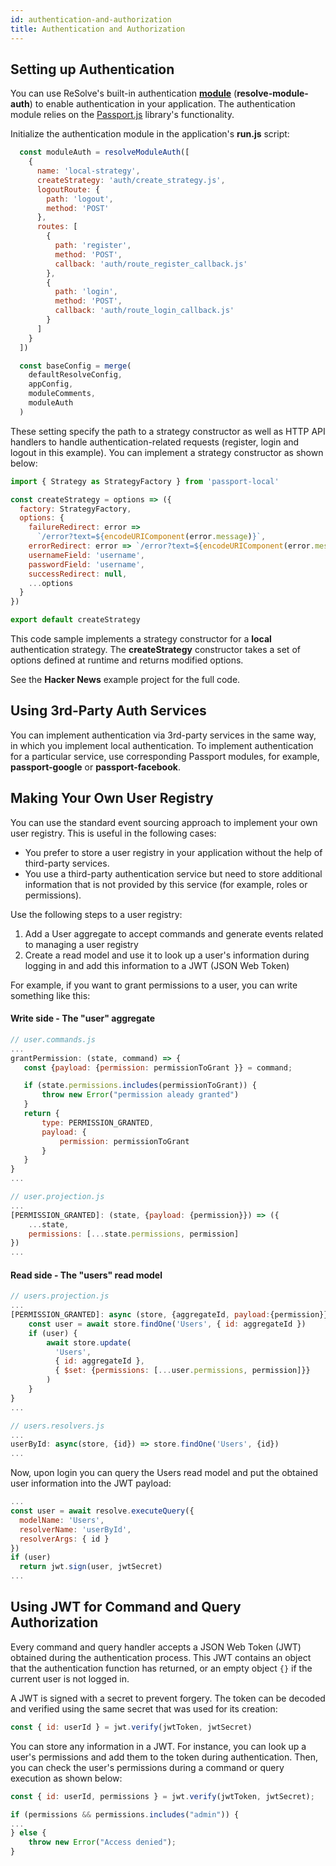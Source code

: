 ```yaml
---
id: authentication-and-authorization
title: Authentication and Authorization
---
```


## Setting up Authentication

You can use ReSolve's built-in authentication **[module](./advanced-techniques.md#modules)** (**resolve-module-auth**) to enable authentication in your application. The authentication module relies on the [Passport.js](http://www.passportjs.org/) library's functionality.

Initialize the authentication module in the application's **run.js** script:

<!-- prettier-ignore-start -->

[embedmd]:# (../examples/hacker-news/run.js /^[[:blank:]]+const moduleAuth/ /^[[:blank:]]+\)/)
```js
  const moduleAuth = resolveModuleAuth([
    {
      name: 'local-strategy',
      createStrategy: 'auth/create_strategy.js',
      logoutRoute: {
        path: 'logout',
        method: 'POST'
      },
      routes: [
        {
          path: 'register',
          method: 'POST',
          callback: 'auth/route_register_callback.js'
        },
        {
          path: 'login',
          method: 'POST',
          callback: 'auth/route_login_callback.js'
        }
      ]
    }
  ])

  const baseConfig = merge(
    defaultResolveConfig,
    appConfig,
    moduleComments,
    moduleAuth
  )
```

<!-- prettier-ignore-end -->

These setting specify the path to a strategy constructor as well as HTTP API handlers to handle authentication-related requests (register, login and logout in this example). You can implement a strategy constructor as shown below:

<!-- prettier-ignore-start -->

[embedmd]:# (../examples/hacker-news/auth/create_strategy.js /^/ /\n$/)
```js
import { Strategy as StrategyFactory } from 'passport-local'

const createStrategy = options => ({
  factory: StrategyFactory,
  options: {
    failureRedirect: error =>
      `/error?text=${encodeURIComponent(error.message)}`,
    errorRedirect: error => `/error?text=${encodeURIComponent(error.message)}`,
    usernameField: 'username',
    passwordField: 'username',
    successRedirect: null,
    ...options
  }
})

export default createStrategy
```

<!-- prettier-ignore-end -->

This code sample implements a strategy constructor for a **local** authentication strategy. The **createStrategy** constructor takes a set of options defined at runtime and returns modified options.

See the **Hacker News** example project for the full code.

## Using 3rd-Party Auth Services

You can implement authentication via 3rd-party services in the same way, in which you implement local authentication. To implement authentication for a particular service, use corresponding Passport modules, for example, **passport-google** or **passport-facebook**.

## Making Your Own User Registry

You can use the standard event sourcing approach to implement your own user registry. This is useful in the following cases:

- You prefer to store a user registry in your application without the help of third-party services.
- You use a third-party authentication service but need to store additional information that is not provided by this service (for example, roles or permissions).

Use the following steps to a user registry:

1. Add a User aggregate to accept commands and generate events related to managing a user registry
2. Create a read model and use it to look up a user's information during logging in and add this information to a JWT (JSON Web Token)

For example, if you want to grant permissions to a user, you can write something like this:

#### Write side - The "user" aggregate

```js
// user.commands.js
...
grantPermission: (state, command) => {
   const {payload: {permission: permissionToGrant }} = command;

   if (state.permissions.includes(permissionToGrant)) {
       throw new Error("permission aleady granted")
   }
   return {
       type: PERMISSION_GRANTED,
       payload: {
           permission: permissionToGrant
       }
   }
}
...
```

```js
// user.projection.js
...
[PERMISSION_GRANTED]: (state, {payload: {permission}}) => ({
    ...state,
    permissions: [...state.permissions, permission]
})
...
```

#### Read side - The "users" read model

```js
// users.projection.js
...
[PERMISSION_GRANTED]: async (store, {aggregateId, payload:{permission}}) => {
    const user = await store.findOne('Users', { id: aggregateId })
    if (user) {
        await store.update(
          'Users',
          { id: aggregateId },
          { $set: {permissions: [...user.permissions, permission]}}
        )
    }
}
...
```

```js
// users.resolvers.js
...
userById: async(store, {id}) => store.findOne('Users', {id})
...
```

Now, upon login you can query the Users read model and put the obtained user information into the JWT payload:

```js
...
const user = await resolve.executeQuery({
  modelName: 'Users',
  resolverName: 'userById',
  resolverArgs: { id }
})
if (user)
  return jwt.sign(user, jwtSecret)
...
```

## Using JWT for Command and Query Authorization

Every command and query handler accepts a JSON Web Token (JWT) obtained during the authentication process. This JWT contains an object that the authentication function has returned, or an empty object `{}` if the current user is not logged in.

A JWT is signed with a secret to prevent forgery. The token can be decoded and verified using the same secret that was used for its creation:

```js
const { id: userId } = jwt.verify(jwtToken, jwtSecret)
```

You can store any information in a JWT. For instance, you can look up a user's permissions and add them to the token
during authentication. Then, you can check the user's permissions during a command or query execution as shown below:

```js
const { id: userId, permissions } = jwt.verify(jwtToken, jwtSecret);

if (permissions && permissions.includes("admin")) {
...
} else {
    throw new Error("Access denied");
}
```
